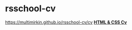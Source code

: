 # rsschool-cv
https://multimirkin.github.io/rsschool-cv/cv 
**[HTML & CSS Cv](https://multimirkin.github.io/rsschool-cv/)**
